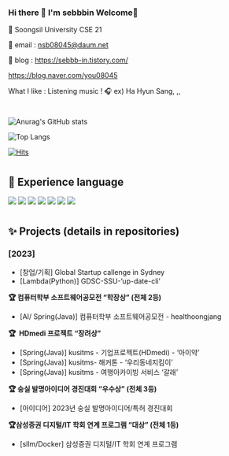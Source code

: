 ### Hi there 👋 I'm sebbbin Welcome🥰
🏫 Soongsil University CSE 21

📧 email : nsb08045@daum.net

📰 blog : https://sebbb-in.tistory.com/

https://blog.naver.com/you08045

What I like : Listening music ! 🎧
ex) Ha Hyun Sang, ,,

#
![Anurag's GitHub stats](https://github-readme-stats.vercel.app/api?username=sebbbin&show_icons=true&theme=github_dark)

![Top Langs](https://github-readme-stats.vercel.app/api/top-langs/?username=sebbbin&layout=compact&theme=github_dark)

[![Hits](https://hits.seeyoufarm.com/api/count/incr/badge.svg?url=https%3A%2F%2Fgithub.com%2Fsebbbin%2Fhit-counter&count_bg=%2379C83D&title_bg=%23555555&icon=&icon_color=%23E7E7E7&title=hits&edge_flat=false)](https://hits.seeyoufarm.com)
#
## 🧸 Experience language

<img src="https://img.shields.io/badge/C-skyblue?style=flat&logo=C&logoColor=A8B9CC"/>  <img src="https://img.shields.io/badge/C++-navy?style=flat&logo=C++&logoColor=00599C"/>  <img src="https://img.shields.io/badge/Java-yellow?style=flat&logo=Java&logoColor=F7DF1E"/>  <img src="https://img.shields.io/badge/Python-darkblue?style=flat&logo=Python&logoColor=3776ABE"/>  <img src="https://img.shields.io/badge/Android Studio-green?style=flat&logo=Android Studio&logoColor=3DDC84"/>  <img src="https://img.shields.io/badge/Flutter-blue?style=flat&logo=Flutter&logoColor=02569B"/>  <img src="https://img.shields.io/badge/Dart-gray?style=flat&logo=Dart&logoColor=0175C2"/> 
#
## ✨ Projects (details in repositories)
<!--
### [2021]
- [C] Ci&Ai Summer Team Project - TodoList
- [Arduino(C)] Hwaseong ICT Living and Cultural Center Makerton - Arduino Hi-Jin
- [Arduino(C)] SSU_Convergence Arduino Contest
- [C] Ci&Ai Winter Team Project - Score

### [2022]
- [Flutter(Dart)] SSU Summer SW Contest - SSU_PER_PET (PERPET) - Pet APP
- [Android/firebase] SoongSil University CSE 사용자인터페이스 및 실습 - MY PET
- [Spring(Java)] UMC 3기 “거꾸로 가계부”
-->

### [2023]
- [창업/기획] Global Startup callenge in Sydney
- [Lambda(Python)] GDSC-SSU-’up-date-cli’

**🏆 컴퓨터학부 소프트웨어공모전 “학장상” (전체 2등)**
- [AI/ Spring(Java)] 컴퓨터학부 소프트웨어공모전 - healthoongjang
  
**🏆  HDmedi 프로젝트 “장려상”**
- [Spring(Java)] kusitms - 기업프로젝트(HDmedi) - ‘아이약’
- [Spring(Java)] kusitms- 해커톤 - ‘우리동네지킴이’
- [Spring(Java)] kusitms - 여행아카이빙 서비스 ‘갈래’
  
**🏆 숭실 발명아이디어 경진대회 “우수상” (전체 3등)**
- [아이디어] 2023년 숭실 발명아이디어/특허 경진대회
  
**🏆삼성증권 디지털/IT 학회 연계 프로그램 “대상” (전체 1등)**
- [sllm/Docker] 삼성증권 디지털/IT 학회 연계 프로그램

<!--
**sebbbin/sebbbin** is a ✨ _special_ ✨ repository because its `README.md` (this file) appears on your GitHub profile.
🏫

- 🔭 I’m currently working on ...
- 🌱 I’m currently learning ...
- 👯 I’m looking to collaborate on ...
- 🤔 I’m looking for help with ...
- 💬 Ask me about ...
- 📫 How to reach me: ...
- 😄 Pronouns: ...
- ⚡ Fun fact: ...
-->
